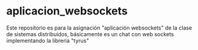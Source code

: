 # aplicacion_websockets
Este repositorio es para la asignación "aplicación websockets" de la clase de sistemas distribuidos, básicamente es un chat con web sockets implementando la libreria "tyrus"
